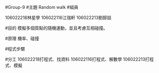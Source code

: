 #Group-9
#主題
Random walk
#組員

106022218林星學
106022116江瑞軒
106022213劉醇喆

#目的
模擬多個質點的隨機運動，並且考慮互相碰撞。

#原理
機率、碰撞

#程式步驟

#分工
106022218打程式、找資料
106022116打程式、解數學
106022213打程式、模擬


